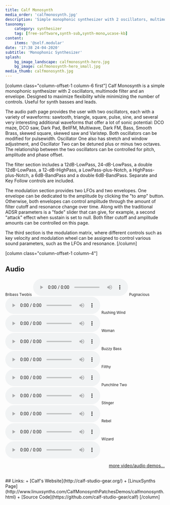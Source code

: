 ```yaml
---
title: Calf Monosynth
media_order: 'calfmonosynth.jpg'
description: 'Simple monophonic synthesizer with 2 oscillators, multimode filter and an envelope'
taxonomy:
    category: synthesizer
    tag: [free-software,synth-sub,synth-mono,ucase-kb]
content:
    items: '@self.modular'
date: '17:38 24-04-2020'
subtitle: 'Monophonic Synthesizer'
splash:
    bg_image_landscape: calfmonosynth-hero.jpg
    bg_image: calfmonosynth-hero_small.jpg
media_thumb: calfmonosynth.jpg
---
```

[column class="column-offset-1 column-6 first"]
Calf Monosynth is a simple monophonic synthesizer with 2 oscillators, multimode filter and an envelope. Designed to maximize flexibility while minimizing the number of controls. Useful for synth basses and leads. 

The audio path page provides the user with two oscillators, each with a variety of waveforms: sawtooth, triangle, square, pulse, sine, and several very interesting additional waveforms that offer a lot of sonic potential: DCO maze, DCO saw, Dark Pad, BellFM, Multiwave, Dark FM, Bass, Smooth Brass, skewed square, skewed saw and Varistep. Both oscillators can be modified for pulsewidth. Oscillator One also has stretch and window adjustment, and Oscillator Two can be detuned plus or minus two octaves. The relationship between the two oscillators can be controlled for pitch, amplitude and phase offset.

The filter section includes a 12dB-LowPass, 24-dB-LowPass, a double 12dB-LowPass, a 12-dB-HighPass, a LowPass-plus-Notch, a HighPass-plus-Notch, a 6dB-BandPass and a double 6dB-BandPass. Separate and Key Follow controls are included.

The modulation section provides two LFOs and two envelopes. One envelope can be dedicated to the amplitude by clicking the "to amp" button. Otherwise, both envelopes can control amplitude through the amount of filter cutoff and resonance change over time. Along with the traditional ADSR parameters is a "fade" slider that can give, for example, a second "attack" effect when sustain is set to null. Both filter cutoff and amplitude amounts can be controlled on this page.

The third section is the modulation matrix, where different controls such as key velocity and modulation wheel can be assigned to control various sound parameters, such as the LFOs and resonance.
[/column]

[column class="column-offset-1 column-4"]
## Audio
<small>Bribass Twobis</small>
![bribasstwobis.ogg](bribasstwobis.ogg)
<small>Pugnacious</small>
![pugnacious.ogg](pugnacious.ogg)
<small>Rushing Wind</small>
![rushingwind.ogg](rushingwind.ogg)
<small>Woman</small>
![woman.ogg](woman.ogg)
<small>Buzzy Bass</small>
![buzzybass.ogg](buzzybass.ogg)
<small>Filthy</small>
![filthy.ogg](filthy.ogg)
<small>Punchline Two</small>
![punchlinetwo.ogg](punchlinetwo.ogg)
<small>Stinger</small>
![stinger.ogg](stinger.ogg)
<small>Rebel</small>
![rebel.ogg](rebel.ogg)
<small>Wizard</small>
![wizard.ogg](wizard.ogg)
<br>
<p align="right">
 <a href="https://wiki.zynthian.org/index.php/Zynthian_Sound_Demos" target="_blank">more video/audio demos...</a>
</p>
<br>
## Links:
+ [Calf's Website](http://calf-studio-gear.org/)
+ [LinuxSynths Page](http://www.linuxsynths.com/CalfMonosynthPatchesDemos/calfmonosynth.html)
+ [Source Code](https://github.com/calf-studio-gear/calf)
[/column]


